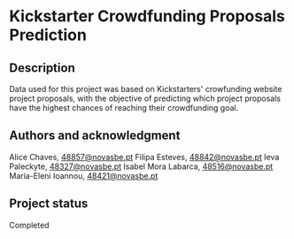 # Kickstarter Crowdfunding Proposals Prediction

## Description
Data used for this project was based on Kickstarters' crowfunding website project proposals, with the objective of predicting which project proposals have the highest chances of reaching their crowdfunding goal.

## Authors and acknowledgment
Alice Chaves, 48857@novasbe.pt
Filipa Esteves, 48842@novasbe.pt
Ieva Paleckyte, 48327@novasbe.pt
Isabel Mora Labarca, 48516@novasbe.pt
Maria-Eleni Ioannou, 48421@novasbe.pt

## Project status
Completed

